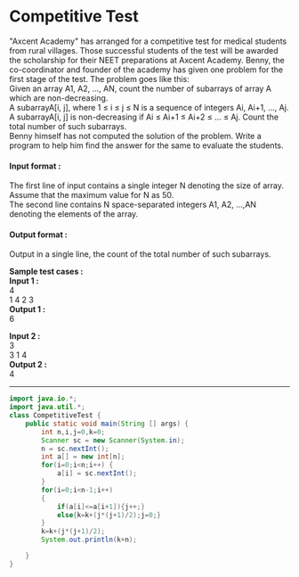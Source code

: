 # Competitive Test
"Axcent Academy" has arranged for a competitive test for medical students from rural villages. Those successful students of the test will be awarded the scholarship for their NEET preparations at Axcent Academy. Benny, the co-coordinator and founder of the academy has given one problem for the first stage of the test. The problem goes like this:
<br>
Given an array A1, A2, ..., AN, count the number of subarrays of array A which are non-decreasing.
<br>
A subarrayA[i, j], where 1 ≤ i ≤ j ≤ N is a sequence of integers Ai, Ai+1, ..., Aj.
<br>
A subarrayA[i, j] is non-decreasing if Ai ≤ Ai+1 ≤ Ai+2 ≤ ... ≤ Aj. Count the total number of such subarrays.
<br>
Benny himself has not computed the solution of the problem. Write a program to help him find the answer for the same to evaluate the students. 

#### Input format :
The first line of input contains a single integer N denoting the size of array. Assume that the maximum value for N as 50.
<br>
The second line contains N space-separated integers A1, A2, ...,AN denoting the elements of the array.

#### Output format :
Output in a single line, the count of the total number of such subarrays.

**Sample test cases :<br>
Input 1 :<br>**
4<br>
1 4 2 3<br>
**Output 1 :** <br>
6

**Input 2 :** <br>
3<br>
3 1 4<br>
**Output 2 :<br>**
4


-------------------------------------------------------------------------------------------------------------------------------------------------------------------

```java
import java.io.*;
import java.util.*;
class CompetitiveTest {
	public static void main(String [] args) {
		int n,i,j=0,k=0;
		Scanner sc = new Scanner(System.in);
		n = sc.nextInt();
		int a[] = new int[n];
		for(i=0;i<n;i++) {
			a[i] = sc.nextInt();
		}
	    for(i=0;i<n-1;i++)
	    {
	        if(a[i]<=a[i+1]){j++;}
	        else{k=k+(j*(j+1)/2);j=0;}
	    }
	    k=k+(j*(j+1)/2);
	    System.out.println(k+n);

	}
}

```
